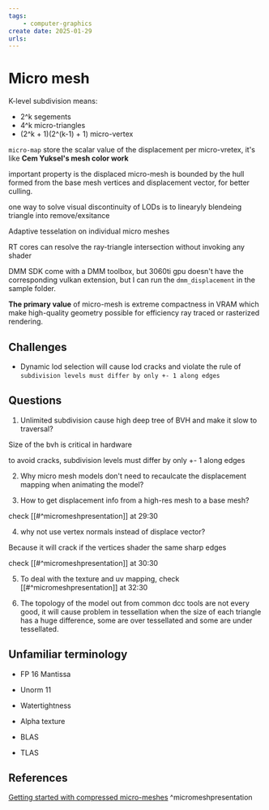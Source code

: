 ```yaml
---
tags:
    - computer-graphics
create date: 2025-01-29
urls:
---
```


# Micro mesh

K-level subdivision means:

- 2^k segements
- 4^k micro-triangles
- (2^k + 1)(2^(k-1) + 1) micro-vertex

`micro-map` store the scalar value of the displacement per micro-vretex, it's like **Cem Yuksel's mesh color work**

important property is the displaced micro-mesh is bounded by the hull formed from the base mesh vertices and displacement vector, for better culling.

one way to solve visual discontinuity of LODs is to linearyly blendeing triangle into remove/exsitance 

Adaptive tesselation on individual micro meshes

RT cores can resolve the ray-triangle intersection without invoking any shader

DMM SDK come with a DMM toolbox, but 3060ti gpu doesn't have the corresponding vulkan extension, but I can run the `dmm_displacement` in the sample folder.

**The primary value** of micro-mesh is extreme compactness in VRAM which make high-quality geometry possible for efficiency ray traced or rasterized rendering.


## Challenges 

- Dynamic lod selection will cause lod cracks and violate the rule of `subdivision levels must differ by only +- 1 along edges` 

## Questions

1. Unlimited subdivision cause high deep tree of BVH and make it slow to traversal? 

Size of the bvh is critical in hardware 

to avoid cracks, subdivision levels must differ by only +- 1 along edges

2. Why micro mesh models don't need to recaulcate the displacement mapping when animating the model?

3. How to get displacement info from a high-res mesh to a base mesh?

check [[#^micromeshpresentation]] at 29:30

4. why not use vertex normals instead of displace vector?

Because it will crack if the vertices shader the same sharp edges

check [[#^micromeshpresentation]] at 30:30

5. To deal with the texture and uv mapping, check [[#^micromeshpresentation]] at 32:30

6. The topology of the model out from common dcc tools are not every good, it will cause problem in tessellation when the size of each triangle has a huge difference, some are over tessellated and some are under tessellated.


## Unfamiliar terminology

- FP 16 Mantissa

- Unorm 11

- Watertightness

- Alpha texture

- BLAS

- TLAS

## References

[Getting started with compressed micro-meshes](https://www.nvidia.com/en-us/on-demand/session/gtcspring23-s51410/) ^micromeshpresentation
